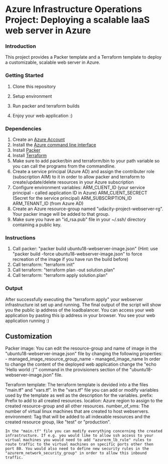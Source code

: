 # Azure Infrastructure Operations Project: Deploying a scalable IaaS web server in Azure

### Introduction
This project provides a Packer template and a Terraform template to deploy a customizable, scalable web server in Azure.

### Getting Started
1. Clone this repository

2. Setup environment

3. Run packer and terraform builds

4. Enjoy your web application :)

### Dependencies
1. Create an [Azure Account](https://portal.azure.com) 
2. Install the [Azure command line interface](https://docs.microsoft.com/en-us/cli/azure/install-azure-cli?view=azure-cli-latest)
3. Install [Packer](https://www.packer.io/downloads)
4. Install [Terraform](https://www.terraform.io/downloads.html)
5. Make sure to add packer/bin and terraform/bin to your path variable so you can call the programs from the commandline.
6. Create a service principal (Azure AD) and assign the contributer role (subscription AIM) to it in order to allow packer and terraform to create/update/delete resources in your Azure subscription
7. Configure environment variables: 
	ARM_CLIENT_ID 		(your service principal - called application ID in Azure) 
	ARM_CLIENT_SECRECT	(Secret for the service principal)
	ARM_SUBSCRIPTION_ID	
	ARM_TENANT_ID  		(from Azure AD)
8. Create an Azure resource-group named "udacity-project-webserver-rg". Your packer image will be added to that group.
9. Make sure you have an "id_rsa.pub" file in your ~/.ssh/ directory containing a public key.

### Instructions
1. Call packer: "packer build ubuntu18-webserver-image.json" (Hint: use "packer build -force ubuntu18-webserver-image.json" to force recreation of the image if you have run the build before)
2. Call terraform: "terraform init"
3. Call terraform: "terraform plan -out solution.plan"
4. Call terraform: "terraform apply solution.plan"

### Output
After successfully executing the "terraform apply" your webserver infrastructure ist set up and running. The final output of the script will show you the public ip address of the loadbalancer.
You can access your web application by pasting this ip address in your browser. You see your web application running :)    


## Customization 
Packer image:
	You can edit the resource-group and name of image in the "ubuntu18-webserver-image.json" file by changing the following properties:
		- managed_image_resource_group_name
		- managed_image_name
	In order to change the content of the deployed web application change the "echo 'Hello world :)'" command in the provisioners section of the "ubuntu18-webserver-image.json" file.
	
Terraform template:
	The terraform template is devided into a the files "main.tf" and "vars.tf". In the "vars.tf" file you can add or modify variables used by the template as well as the description for the variables.
		prefix: Prefix to add to all created resources. 
		location: Azure region to assign to the created resource-group and all other resources.
		number_of_vms: The number of virtual linux machines that are created to host webservers. 
		environment: Tag that will be added to all indexable resources and the created resource group, like "test" or "production".
		
	In the "main.tf" file you can modify everything concerning the created infrastructure. If e.g. you would like to allow ssh access to your virtual machines you would need to add "azurerm_lb_rule" rules to 
	route traffic to the virtual machines on specific ports other then port 80. You would also need to define new security rules in the "azurerm_network_security_group" in order to allow this inbound traffic. 